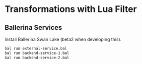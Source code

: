 # Transformations with Lua Filter

## Ballerina Services
Install Ballerina Swan Lake (beta2 when developing this).

```sh
bal run external-service.bal
bal run backend-service-1.bal
bal run backend-service-2.bal
```
